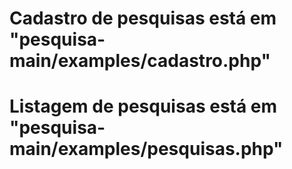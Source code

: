 # Cadastro de pesquisas está em "pesquisa-main/examples/cadastro.php"
# Listagem de pesquisas está em "pesquisa-main/examples/pesquisas.php"
# 
